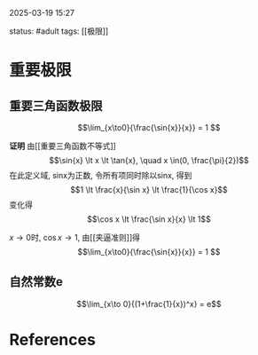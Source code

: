 2025-03-19    15:27

status: #adult 
tags: [[极限]]


# 重要极限

## 重要三角函数极限

$$\lim_{x\to0}{\frac{\sin{x}}{x}} = 1
$$

**证明**
由[[重要三角函数不等式]]
$$\sin{x} \lt x \lt \tan{x}, \quad x \in(0, \frac{\pi}{2})$$
在此定义域, sinx为正数, 令所有项同时除以sinx, 得到
$$1 \lt \frac{x}{\sin x} \lt \frac{1}{\cos x}$$
变化得
$$\cos x \lt \frac{\sin x}{x} \lt 1$$

$x\to 0$时, $\cos x \to 1$, 由[[夹逼准则]]得
$$\lim_{x\to0}{\frac{\sin{x}}{x}} = 1
$$

## 自然常数e

$$\lim_{x\to 0}{(1+\frac{1}{x})^x} = e$$

# References
